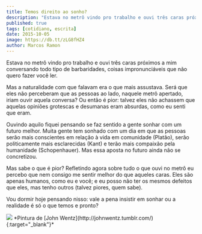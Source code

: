 ```yaml
---
title: Temos direito ao sonho?
description: "Estava no metrô vindo pro trabalho e ouvi três caras próximos a mim conversando todo tipo de barbaridades, coisas impronunciáveis que não quero fazer você ler."
published: true
tags: [cotidiano, escrita]
date: 2015-10-05
image: https://db.tt/zLG8fHZ4
author: Marcos Ramon
---
```


Estava no metrô vindo pro trabalho e ouvi três caras próximos a mim conversando todo tipo de barbaridades, coisas impronunciáveis que não quero fazer você ler.

Mas a naturalidade com que falavam era o que mais assustava. Será que eles não perceberam que as pessoas ao lado, naquele metrô apertado, iriam ouvir aquela conversa? Ou então é pior: talvez eles não achassem que aquelas opiniões grotescas e desumanas eram absurdas, como eu senti que eram.

Ouvindo aquilo fiquei pensando se faz sentido a gente sonhar com um futuro melhor. Muita gente tem sonhado com um dia em que as pessoas serão mais conscientes em relação à vida em comunidade (Platão), serão politicamente mais esclarecidas (Kant) e terão mais compaixão pela humanidade (Schopenhauer). Mas essa aposta no futuro ainda não se concretizou.

Mas sabe o que é pior? Refletindo agora sobre tudo o que ouvi no metrô eu percebo que nem consigo me sentir melhor do que aqueles caras. Eles são apenas humanos, como eu e você; e eu posso não ter os mesmos defeitos que eles, mas tenho outros (talvez piores, quem sabe).

Vou dormir hoje pensando nisso: vale a pena insistir em sonhar ou a realidade é só o que temos e pronto?

<img src="https://db.tt/zLG8fHZ4">
*Pintura de [John Wentz](http://johnwentz.tumblr.com/){:target="_blank"}*
